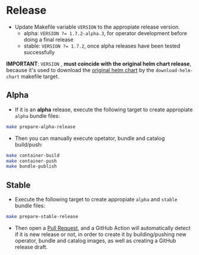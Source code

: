 # Release

* Update Makefile variable `VERSION` to the appropiate release version.
  * alpha: `VERSION ?= 1.7.2-alpha.3`, for operator development before doing a final release
  * stable: `VERSION ?= 1.7.2`, once alpha releases have been tested successfully

**IMPORTANT**: `VERSION` , **must coincide with the original helm chart release**,
because it's used to download the [original helm chart](https://artifacthub.io/packages/helm/cert-manager/cert-manager)
by the `download-helm-chart` makefile target.

## Alpha

* If it is an **alpha** release, execute the following target to create appropiate `alpha` bundle files:

```bash
make prepare-alpha-release
```

* Then you can manually execute opetator, bundle and catalog build/push:

```bash
make container-build
make container-push
make bundle-publish
```

## Stable

* Execute the following target to create appropiate `alpha` and `stable` bundle files:

```bash
make prepare-stable-release
```

* Then open a [Pull Request](https://github.com/3scale-ops/cert-manager-helm-operator/pulls), and a GitHub Action will automatically detect if it is new release or not, in order to create it by building/pushing new operator, bundle and catalog images, as well as creating a GitHub release draft.